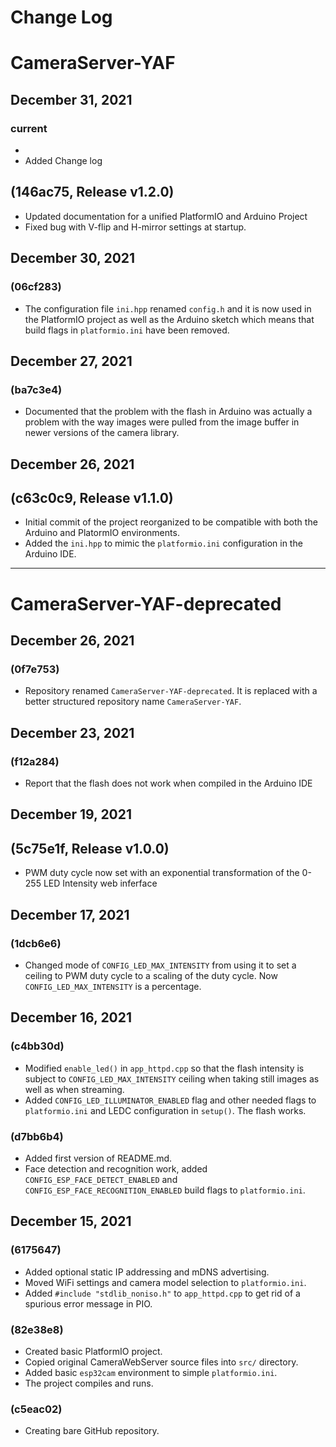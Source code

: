 # Change Log

# CameraServer-YAF

## December 31, 2021

### current

-
- Added Change log

## (146ac75, Release v1.2.0)

- Updated documentation for a unified PlatformIO and Arduino Project
- Fixed bug with V-flip and H-mirror settings at startup.


## December 30, 2021

### (06cf283)

- The configuration file `ini.hpp` renamed `config.h` and it is now used in the PlatformIO project as well as the Arduino sketch which means that build flags in `platformio.ini` have been removed.

## December 27, 2021

### (ba7c3e4)

- Documented that the problem with the flash in Arduino was actually a problem with the way images were pulled from the image buffer in newer versions of the camera library. 

## December 26, 2021

## (c63c0c9, Release v1.1.0)

- Initial commit of the project reorganized to be compatible with both the Arduino and PlatormIO environments.
- Added the `ini.hpp` to mimic the `platformio.ini` configuration in the Arduino IDE.

----

# CameraServer-YAF-deprecated

## December 26, 2021

### (0f7e753)

- Repository renamed `CameraServer-YAF-deprecated`. It is replaced with 
a better structured repository name `CameraServer-YAF`.

## December 23, 2021

### (f12a284)

- Report that the flash does not work when compiled in the Arduino IDE

## December 19, 2021


## (5c75e1f, Release v1.0.0)

- PWM duty cycle now set with an exponential transformation of the 0-255 LED Intensity web inferface 

## December 17, 2021

### (1dcb6e6)

- Changed mode of `CONFIG_LED_MAX_INTENSITY` from using it to set a ceiling to PWM duty cycle to a scaling of the duty cycle. Now `CONFIG_LED_MAX_INTENSITY` is a percentage.

## December 16, 2021

### (c4bb30d)

- Modified `enable_led()` in `app_httpd.cpp` so that the flash intensity is subject to `CONFIG_LED_MAX_INTENSITY` ceiling when taking still images as well as when streaming.
- Added `CONFIG_LED_ILLUMINATOR_ENABLED` flag and other needed flags to `platformio.ini` and LEDC configuration in `setup()`. The flash works.

### (d7bb6b4)

- Added first version of README.md.
- Face detection and recognition work, added  `CONFIG_ESP_FACE_DETECT_ENABLED` and `CONFIG_ESP_FACE_RECOGNITION_ENABLED` build flags to `platformio.ini`.
  

## December 15, 2021

### (6175647)

- Added optional static IP addressing and mDNS advertising.
- Moved WiFi settings and camera model selection to `platformio.ini`.
- Added `#include "stdlib_noniso.h"` to `app_httpd.cpp` to get rid of a spurious error message in PIO.

### (82e38e8)

- Created basic PlatformIO project.
- Copied original CameraWebServer source files into `src/` directory.
- Added basic `esp32cam` environment to simple `platformio.ini`.
- The project compiles and runs.

### (c5eac02)

- Creating bare GitHub repository.
